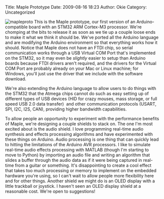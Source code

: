 Title: Maple Prototype
Date: 2009-08-16 18:23
Author: Okie
Category: Uncategorized

![mapleproto][] This is the Maple prototype, our first version of an
Arduino-compatible board with an STM32 ARM Cortex-M3 processor. We're
chomping at the bits to release it as soon as we tie up a couple loose
ends to make it what we think it should be. We've ported all the Arduino
language and are modifying the Arduino environment so that everything
works how it should. Notice that Maple does not have an FTDI chip, so
serial communication works through a USB Virtual COM Port that's
implemented on the STM32, so it may even be *slightly* easier to setup
than Arduino boards because FTDI drivers aren't required, and the
drivers for the Virtual COM Port are probably already on your Mac or
Linux machine; for Windows, you'll just use the driver that we include
with the software download.

We're also extending the Arduino language to allow users to do things
with the STM32 that the Atmega chips cannot do such as easy setting up
of different types of USB devices (HID for crazy mouses, mass storage,
or full speed USB 2.0 data transfer)  and other communication protocols
(USART, SPI, I2C, I2S, CAN), providing higher bandwidth capabilities.

To allow people an opportunity to experiment with the performance
benefits of Maple, we're designing a couple shields to stack on. The one
I'm most excited about is the audio shield. I love programming real-time
audio synthesis and effects processing algorithms and have experimented
with these things on Arduino. Audio processing is one thing that can
quickly lead to hitting the limitations of the Arduino AVR processors. I
like to simulate real-time audio effects processing with MATLAB (though
I'm starting to move to Python) by importing an audio file and writing
an algorithm that slides a buffer through the audio data as if it were
being captured in real-time from a guitar or something. It's
disappointing to create a cool effect that takes too much processing or
memory to implement on the embedded hardware you're using, so I can't
wait to allow people more flexibility here and for other things. Another
shield we might do is an OLED display with a little trackball or
joystick. I haven't seen an OLED display shield at a reasonable cost.
We're open to suggestions!

  [mapleproto]: http://blogs.leaflabs.com/wp-content/uploads/mapleproto.jpg
    "mapleproto"
